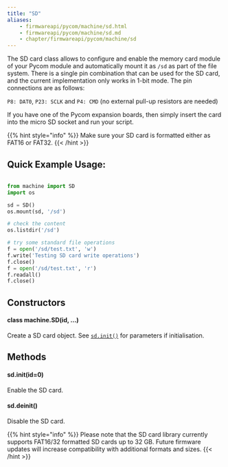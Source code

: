 ```yaml
---
title: "SD"
aliases:
    - firmwareapi/pycom/machine/sd.html
    - firmwareapi/pycom/machine/sd.md
    - chapter/firmwareapi/pycom/machine/sd
---
```


The SD card class allows to configure and enable the memory card module of your Pycom module and automatically mount it as `/sd` as part of the file system. There is a single pin combination that can be used for the SD card, and the current implementation only works in 1-bit mode. The pin connections are as follows:

`P8: DAT0`, `P23: SCLK` and `P4: CMD` (no external pull-up resistors are needed)

If you have one of the Pycom expansion boards, then simply insert the card into the micro SD socket and run your script.

{{% hint style="info" %}}
Make sure your SD card is formatted either as FAT16 or FAT32.
{{< /hint >}}

## Quick Example Usage:

```python

from machine import SD
import os

sd = SD()
os.mount(sd, '/sd')

# check the content
os.listdir('/sd')

# try some standard file operations
f = open('/sd/test.txt', 'w')
f.write('Testing SD card write operations')
f.close()
f = open('/sd/test.txt', 'r')
f.readall()
f.close()
```

## Constructors

#### class machine.SD(id, ...)

Create a SD card object. See [`sd.init()`](../sd#sd-init-id-0) for parameters if initialisation.

## Methods

#### sd.init(id=0)

Enable the SD card.

#### sd.deinit()

Disable the SD card.

{{% hint style="info" %}}
Please note that the SD card library currently supports FAT16/32 formatted SD cards up to 32 GB. Future firmware updates will increase compatibility with additional formats and sizes.
{{< /hint >}}

